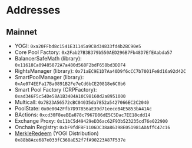 # Addresses

## Mainnet

* YOGI: `0xa20FFbd8c1541E31145a9C8d34833fd4b2BC90e5`
* Core Pool Factory: `0x2Fab27B3B379b550AED296B7Fb48D7EfEAabda57`
* BalancerSafeMath \(library\): `0x11618Ca09485872A7a480d568F2bdF658bd3DDF4`
* RightsManager \(library\): `0x71aEC9E1D7Aa40D9f6cCC7b7001Fe8d16a92d42C`
* SmartPoolManager \(library\): `0xAe074EEFa17Ba0891B2Fe7eCd6bCE20818e6C0b6`
* Smart Pool Factory \(CRPFactory\): `0xad346F5c54De58A1B3404A10C98160d2a8951000`
* Multicall: `0x7B23A56572cBC04035da7852a5427066EC2C2040`
* PoolState: `0x0e0042Ffb7D97856aE39d71eeceB4E5853bA41Ac`
* BActions: `0xcd30F8eeBEa878c7967D86dE5C5Dac7EE18cdd14`
* Exchange Proxy: `0x11bC5d49429eD36ac62F93b523235cd76e022900`
* Onchain Registry: `0xbF9fdFBF1106DC38a86398E051981ADAffC47c16`
* [MerkleRedeem](https://github.com/yogi-fi/yogi-claim) \(YOGI Distribution\) `0x88b8Ace687e033fC368aE52f7fA90223A87F537e`

